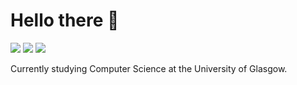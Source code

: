 # Hello there 🐧

<a href="https://twitter.com/ivanikit"><img src="https://img.shields.io/badge/Twitter-1DA1F2?style=for-the-badge&logo=twitter&logoColor=white"></a>
<a href="https://www.linkedin.com/in/ivannikitin1/"><img src="https://img.shields.io/badge/LinkedIn-0077B5?style=for-the-badge&logo=linkedin&logoColor=white"></a>
<a href="mailto:nikitin.ivan.dev@gmail.com"><img src="https://img.shields.io/badge/Gmail-D14836?style=for-the-badge&logo=gmail&logoColor=white"></a>

Currently studying Computer Science at the University of Glasgow.
